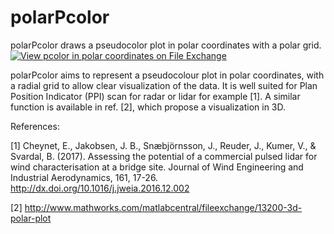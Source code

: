 # polarPcolor
polarPcolor draws a pseudocolor plot in polar coordinates with a polar grid.
[![View pcolor in polar coordinates on File Exchange](https://www.mathworks.com/matlabcentral/images/matlab-file-exchange.svg)](https://se.mathworks.com/matlabcentral/fileexchange/49040-pcolor-in-polar-coordinates)

polarPcolor aims to represent a pseudocolour plot in polar coordinates, with a radial grid to allow clear visualization of the data. It is well suited for Plan Position Indicator (PPI) scan for radar or lidar for example [1]. A similar function is available in ref. [2], which propose a visualization in 3D.

References:

[1] Cheynet, E., Jakobsen, J. B., Snæbjörnsson, J., Reuder, J., Kumer, V., & Svardal, B. (2017). Assessing the potential of a commercial pulsed lidar for wind characterisation at a bridge site. Journal of Wind Engineering and Industrial Aerodynamics, 161, 17-26. http://dx.doi.org/10.1016/j.jweia.2016.12.002

[2] http://www.mathworks.com/matlabcentral/fileexchange/13200-3d-polar-plot
